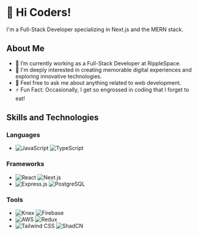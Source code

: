 # 👋 Hi Coders!

I'm a  Full-Stack Developer specializing in Next.js and the MERN stack. 
## About Me

- 🌱 I’m currently working as a Full-Stack Developer at RippleSpace.
- 👀 I'm deeply interested in creating memorable digital experiences and exploring innovative technologies. 
- 💬 Feel free to ask me about anything related to web development.
- ⚡ Fun Fact: Occasionally, I get so engrossed in coding that I forget to eat!

## Skills and Technologies

### Languages
- ![JavaScript](https://img.shields.io/badge/Language-JavaScript-yellow?logo=javascript&logoColor=white)  ![TypeScript](https://img.shields.io/badge/Language-TypeScript-blue?logo=typescript&logoColor=white)

### Frameworks
- ![React](https://img.shields.io/badge/Framework-ReactJS-61DAFB?logo=react&logoColor=white)  ![Next.js](https://img.shields.io/badge/Framework-Next.js-000000?logo=next.js&logoColor=white) 
- ![Express.js](https://img.shields.io/badge/Framework-Express.js-000000?logo=express&logoColor=white)  ![PostgreSQL](https://img.shields.io/badge/Database-PostgreSQL-4169E1?logo=postgresql&logoColor=white)

### Tools
- ![Knex](https://img.shields.io/badge/Tool-Knex-3D3D3D?logo=knex&logoColor=white)  ![Firebase](https://img.shields.io/badge/Tool-Firebase-FFCA28?logo=firebase&logoColor=white) 
- ![AWS](https://img.shields.io/badge/Tool-AWS-232F3E?logo=amazon-aws&logoColor=white)  ![Redux](https://img.shields.io/badge/Tool-Redux-764ABC?logo=redux&logoColor=white) 
- ![Tailwind CSS](https://img.shields.io/badge/Tool-Tailwind%20CSS-38B2AC?logo=tailwind-css&logoColor=white)  ![ShadCN](https://img.shields.io/badge/Tool-ShadCN-000000?logo=shadcn&logoColor=white)
